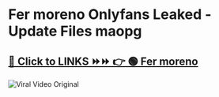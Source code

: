 
 # Fer moreno Onlyfans Leaked - Update Files maopg

## <h2><a href="https://clipsfans.com/Fer_moreno&ref=git">🔗 Click to LINKS ⏩⏩ 👉 🟢 Fer moreno </a></h2>

<a href="https://clipsfans.com/Fer_moreno&ref=git" rel="nofollow" data-target="animated-image.originalLink"><img src="https://i.ibb.co.com/xMMVF88/686577567.gif" alt="Viral Video Original" style="max-width: 100%; display: inline-block;" data-target="animated-image.originalImage"></a>

